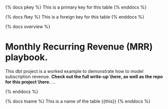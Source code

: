 {% docs pkey %}
This is a primary key for this table
{% enddocs %}

{% docs fkey %}
This is a foreign key for this table
{% enddocs %}

{% docs overview %}
# Monthly Recurring Revenue (MRR) playbook.
This dbt project is a worked example to demonstrate how to model subscription
revenue. **Check out the full write-up \here,
as well as the repo for this project \here.**
...

{% enddocs %}


{% docs tname %}
This is a name of the table {{this}} 
{% enddocs %}
